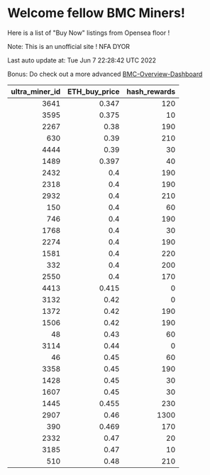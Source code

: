 # Welcome fellow BMC Miners!
Here is a list of "Buy Now" listings from Opensea floor !

Note: This is an unofficial site ! NFA DYOR

Last auto update at: Tue Jun  7 22:28:42 UTC 2022

Bonus: Do check out a more advanced [BMC-Overview-Dashboard](https://dune.com/defifunk/BMC-Overview-Dashboard)


|   ultra_miner_id |   ETH_buy_price |   hash_rewards |
|-----------------:|----------------:|---------------:|
|             3641 |           0.347 |            120 |
|             3595 |           0.375 |             10 |
|             2267 |           0.38  |            190 |
|              630 |           0.39  |            210 |
|             4444 |           0.39  |             30 |
|             1489 |           0.397 |             40 |
|             2432 |           0.4   |            190 |
|             2318 |           0.4   |            190 |
|             2932 |           0.4   |            210 |
|              150 |           0.4   |             60 |
|              746 |           0.4   |            190 |
|             1768 |           0.4   |             30 |
|             2274 |           0.4   |            190 |
|             1581 |           0.4   |            220 |
|              332 |           0.4   |            200 |
|             2550 |           0.4   |            170 |
|             4413 |           0.415 |              0 |
|             3132 |           0.42  |              0 |
|             1372 |           0.42  |            190 |
|             1506 |           0.42  |            190 |
|               48 |           0.43  |             60 |
|             3114 |           0.44  |              0 |
|               46 |           0.45  |             60 |
|             3358 |           0.45  |            190 |
|             1428 |           0.45  |             30 |
|             1607 |           0.45  |             30 |
|             1445 |           0.455 |            230 |
|             2907 |           0.46  |           1300 |
|              390 |           0.469 |            170 |
|             2332 |           0.47  |             20 |
|             3185 |           0.47  |             10 |
|              510 |           0.48  |            210 |
